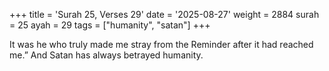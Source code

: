+++
title = 'Surah 25, Verses 29'
date = '2025-08-27'
weight = 2884
surah = 25
ayah = 29
tags = ["humanity", "satan"]
+++

It was he who truly made me stray from the Reminder after it had reached me.” And Satan has always betrayed humanity.